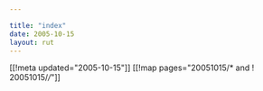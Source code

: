 ```yaml
---

title: "index"
date: 2005-10-15
layout: rut
---
```


[[!meta updated="2005-10-15"]]
[[!map pages="20051015/* and ! 20051015/*/*"]]
